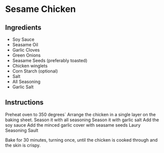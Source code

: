 # Sesame Chicken

## Ingredients

- Soy Sauce
- Seasame Oil
- Garlic Cloves
- Green Onions
- Seasame Seeds (preferably toasted)
- Chicken winglets
- Corn Starch (optional)
- Salt
- All Seasoning
- Garlic Salt

## Instructions

Preheat oven to 350 degrees`
Arrange the chicken in a single layer on the baking sheet. 
Season it with all seasoning
Season it with garlic salt
Add the soy sauce
Add the minced garlic
cover with seasame seeds
Laury Seasoning Sault

Bake for 30 minutes, turning once, until the chicken is cooked through and the skin is crispy.
